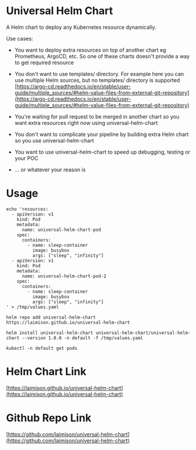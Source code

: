 # Universal Helm Chart

A Helm chart to deploy any Kubernetes resource dynamically.

Use cases:

* You want to deploy extra resources on top of another chart eg Prometheus, ArgoCD, etc. So one of these charts doesn't provide a way to get required resource

* You don't want to use templates/ directory. For example here you can use multiple Helm sources, but no templates/ directory is supported [https://argo-cd.readthedocs.io/en/stable/user-guide/multiple_sources/#helm-value-files-from-external-git-repository](https://argo-cd.readthedocs.io/en/stable/user-guide/multiple_sources/#helm-value-files-from-external-git-repository)

* You're waiting for pull request to be merged in another chart so you want extra resources right now using universal-helm-chart

* You don't want to complicate your pipeline by building extra Helm chart so you use universal-helm-chart

* You want to use universal-helm-chart to speed up debugging, testing or your POC

* ... or whatever your reason is

# Usage

```
echo 'resources:
  - apiVersion: v1
    kind: Pod
    metadata:
      name: universal-helm-chart-pod
    spec:
      containers:
        - name: sleep-container
          image: busybox
          args: ["sleep", "infinity"]
  - apiVersion: v1
    kind: Pod
    metadata:
      name: universal-helm-chart-pod-2
    spec:
      containers:
        - name: sleep-container
          image: busybox
          args: ["sleep", "infinity"]
' > /tmp/values.yaml

helm repo add universal-helm-chart https://laimison.github.io/universal-helm-chart

helm install universal-helm-chart universal-helm-chart/universal-helm-chart --version 1.0.0 -n default -f /tmp/values.yaml

kubectl -n default get pods
```

# Helm Chart Link

[https://laimison.github.io/universal-helm-chart](https://laimison.github.io/universal-helm-chart)

# Github Repo Link

[https://github.com/laimison/universal-helm-chart](https://github.com/laimison/universal-helm-chart)
